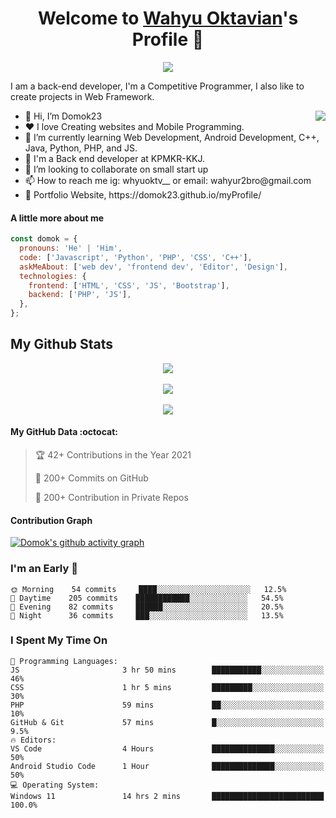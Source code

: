 <p align="center">
  <h1 align="center">Welcome to <a href="https://github.com/Domok23">Wahyu Oktavian</a>'s Profile 👋</h1>
</p>
<p align="center">
  <a align="center" href="https://github.com/DenverCoder1/readme-typing-svg"><img src="https://readme-typing-svg.herokuapp.com?&font=IBM+Plex+Sans&color=F27407&size=25&lines=Welcome+to+my+GitHub+Profile!;I'm+a+Back+end+developer;I'm+a+competitive+programmer;I'm+a+Web+developer" /></a>
</p>
<p>I am a back-end developer, I'm a Competitive Programmer, I also like to create projects in Web Framework.</p>
<img align="right" src="https://media.giphy.com/media/M9gbBd9nbDrOTu1Mqx/giphy.gif">
<ul>
  <li>👋 Hi, I’m Domok23</li>
  <li>❤️ I love Creating websites and Mobile Programming.</li>
  <li>🌱 I’m currently learning Web Development, Android Development, C++, Java, Python, PHP, and JS.</li>
  <li>💼 I'm a Back end developer at KPMKR-KKJ.</li>
  <li>💞 I’m looking to collaborate on small start up</li>
  <li>📫 How to reach me ig: whyuoktv__ or email: wahyur2bro@gmail.com</li>
  <li>🧐 Portfolio Website, https://domok23.github.io/myProfile/</li>
</ul>

#### A little more about me

```javascript
const domok = {
  pronouns: 'He' | 'Him',
  code: ['Javascript', 'Python', 'PHP', 'CSS', 'C++'],
  askMeAbout: ['web dev', 'frontend dev', 'Editor', 'Design'],
  technologies: {
    frontend: ['HTML', 'CSS', 'JS', 'Bootstrap'],
    backend: ['PHP', 'JS'],
  },
};
```


<h2>My Github Stats</h2>
<p align="center">
<img align="center" src="https://github-readme-stats.vercel.app/api/top-langs/?username=Domok23&layout=compact&theme=github_dark&langs_count=10&exclude_repo=kasweb">
<br>
<br>
<img align="center" src="https://github-readme-stats.vercel.app/api?username=Domok23&count_private=true&show_icons=trueline_height=21&theme=github_dark">	
<br>
<br>
<img align="center" src="https://github-readme-streak-stats.herokuapp.com/?user=Domok23&theme=holi-theme">
</p>

#### My GitHub Data :octocat:

> 🏆 42+ Contributions in the Year 2021
>
> 📜 200+ Commits on GitHub
>
> 🔑 200+ Contribution in Private Repos

#### Contribution Graph

[![Domok's github activity graph](https://activity-graph.herokuapp.com/graph?username=Domok23&theme=react-dark)](https://github.com/Domok23/github-readme-activity-graph)

<!---
MrBlueBird2/MrBlueBird2 is a ✨ special ✨ repository because its `README.md` (this file) appears on your GitHub profile.
You can click the Preview link to take a look at your changes.
--->



<h3>I'm an Early 🐤</h3>

```text
🌞 Morning    54 commits     ████░░░░░░░░░░░░░░░░░░░░░   12.5%
🌆 Daytime    205 commits    ████████████░░░░░░░░░░░░░   54.5%
🌃 Evening    82 commits     ██████░░░░░░░░░░░░░░░░░░░   20.5%
🌙 Night      36 commits     ███░░░░░░░░░░░░░░░░░░░░░░   13.5%
```



<h3>I Spent My Time On</h3>

```text
💬 Programming Languages:
JS                       3 hr 50 mins        ███████████░░░░░░░░░░░░░░   46%
CSS                      1 hr 5 mins         █████████░░░░░░░░░░░░░░░░   30%
PHP                      59 mins             ██░░░░░░░░░░░░░░░░░░░░░░░   10%
GitHub & Git             57 mins             █░░░░░░░░░░░░░░░░░░░░░░░░   9.5%
🔥 Editors:
VS Code                  4 Hours             ██████████████░░░░░░░░░░░   50%
Android Studio Code      1 Hour              ██████████████░░░░░░░░░░░   50%
💻 Operating System:
Windows 11               14 hrs 2 mins       █████████████████████████   100.0%
```

<!-- <p align="center">
  <img  src="https://raw.githubusercontent.com/Domok23/EDomok23/main/resources/img/github-contribution-grid-snake.svg"
    alt="example" />
</p> -->
